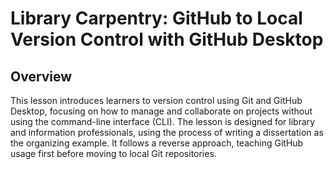# Library Carpentry: GitHub to Local Version Control with GitHub Desktop

## Overview

This lesson introduces learners to version control using Git and GitHub Desktop, focusing on how to manage and collaborate on projects without using the command-line interface (CLI). The lesson is designed for library and information professionals, using the process of writing a dissertation as the organizing example. It follows a reverse approach, teaching GitHub usage first before moving to local Git repositories.
